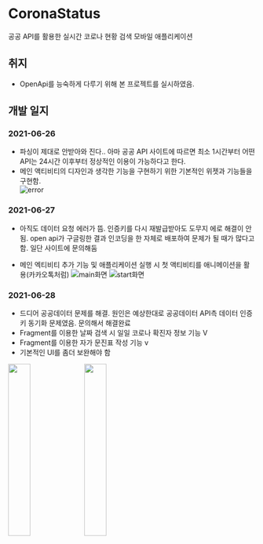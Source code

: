 # CoronaStatus
공공 API를 활용한 실시간 코로나 현황 검색 모바일 애플리케이션

## 취지
- OpenApi를 능숙하게 다루기 위해 본 프로젝트를 실시하였음.

## 개발 일지
### 2021-06-26
- 파싱이 제대로 안받아와 진다.. 아마 공공 API 사이트에 따르면 최소 1시간부터 어떤 API는 24시간 이후부터 정상적인 이용이 가능하다고 한다.
- 메인 액티비티의 디자인과 생각한 기능을 구현하기 위한 기본적인 위젯과 기능들을 구현함.
<br> ![error](https://user-images.githubusercontent.com/49589578/123546810-32f7c980-d799-11eb-9f63-fdbb1dec3931.JPG)</br>

### 2021-06-27
- 아직도 데이터 요청 에러가 뜸. 인증키를 다시 재발급받아도 도무지 에로 해결이 안됨. open api가 구글링한 결과 인코딩을 한 자체로 배포하여 문제가
  될 때가 많다고 함. 일단 사이트에 문의해둠
 
- 메인 엑티비티 추가 기능 및 애플리케이션 실행 시 첫 액티비티를 애니메이션을 활용(카카오톡처럼)
![main화면](https://user-images.githubusercontent.com/49589578/123546855-62a6d180-d799-11eb-976a-4c6d00f1ea41.JPG)
![start화면](https://user-images.githubusercontent.com/49589578/123546857-633f6800-d799-11eb-800f-639ccd78d322.JPG)


### 2021-06-28
- 드디어 공공데이터 문제를 해결. 원인은 예상한대로 공공데이터 API측 데이터 인증키 동기화 문제였음. 문의해서 해결완료
- Fragment를 이용한 날짜 검색 시 일일 코로나 확진자 정보 기능 V
- Fragment를 이용한 자가 문진표 작성 기능 v
- 기본적인 UI를 좀더 보완해야 함

<img src = "https://user-images.githubusercontent.com/49589578/123602401-a9490a00-d833-11eb-9c29-f8c0ae6b52ff.jpg" width="30%" height="height 30%">

<img src = "https://user-images.githubusercontent.com/49589578/123602408-aa7a3700-d833-11eb-8627-efe74222e550.jpg" width="30%" height="height 30%">

